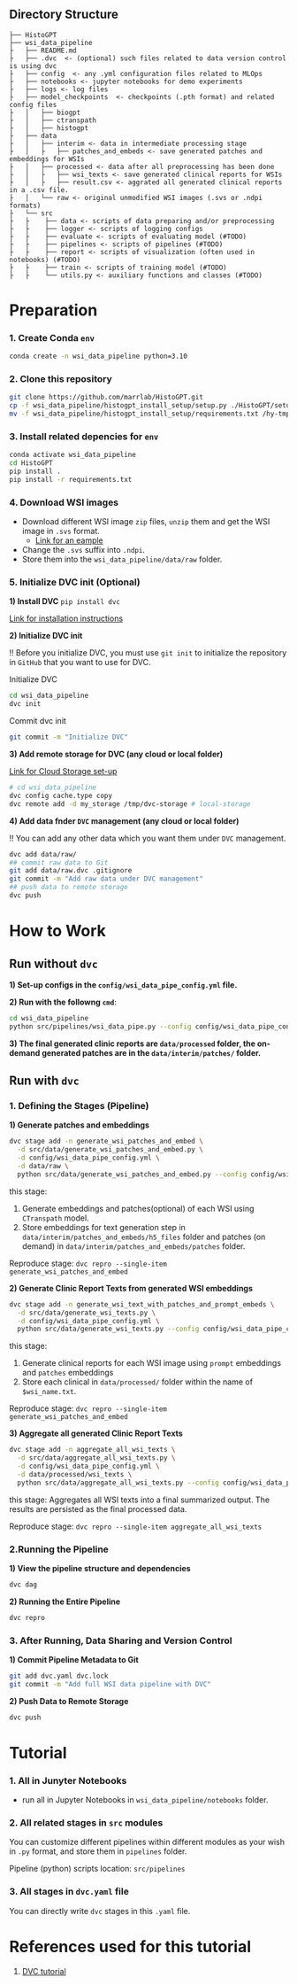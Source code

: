 Directory Structure
--------------------
    ├── HistoGPT
    ├── wsi_data_pipeline
    ├   ├── README.md
    ├   ├── .dvc  <- (optional) such files related to data version control is using dvc
    ├   ├── config  <- any .yml configuration files related to MLOps
    ├   ├── notebooks <- jupyter notebooks for demo experiments
    ├   ├── logs <- log files 
    ├   ├── model_checkpoints  <- checkpoints (.pth format) and related config files
    ├   │   ├── biogpt 
    ├   │   ├── ctranspath
    ├   │   ├── histogpt 
    ├   ├── data
    ├   │   ├── interim <- data in intermediate processing stage 
    ├   │   ├   ├── patches_and_embeds <- save generated patches and embeddings for WSIs
    ├   │   ├── processed <- data after all preprocessing has been done
    ├   │   ├   ├── wsi_texts <- save generated clinical reports for WSIs
    ├   │   ├   ├── result.csv <- aggrated all generated clinical reports in a .csv file.
    ├   │   └── raw <- original unmodified WSI images (.svs or .ndpi formats)
    ├   └── src
    ├   ├    ├── data <- scripts of data preparing and/or preprocessing
    ├   ├    ├── logger <- scripts of logging configs
    ├   ├    ├── evaluate <- scripts of evaluating model (#TODO)
    ├   ├    ├── pipelines <- scripts of pipelines (#TODO)
    ├   ├    ├── report <- scripts of visualization (often used in notebooks) (#TODO)
    ├   ├    ├── train <- scripts of training model (#TODO)
    ├   ├    └── utils.py <- auxiliary functions and classes (#TODO)
        

# Preparation
### 1. Create Conda `env`
```bash
conda create -n wsi_data_pipeline python=3.10
```
### 2. Clone this repository
```bash
git clone https://github.com/marrlab/HistoGPT.git
cp -f wsi_data_pipeline/histogpt_install_setup/setup.py ./HistoGPT/setup.py
mv -f wsi_data_pipeline/histogpt_install_setup/requirements.txt /hy-tmp/wuxinghao/HistoGPT
```
### 3. Install related depencies for `env`
```bash
conda activate wsi_data_pipeline
cd HistoGPT
pip install .
pip install -r requirements.txt
```

### 4. Download WSI images
- Download different WSI image `zip` files, `unzip` them and get the WSI image in `.svs` format.
  - [Link for an eample](https://portal.gdc.cancer.gov/cases/0691b8c5-6244-407c-8601-fa1bda01ff2a?bioId=23ae363b-d19a-4ca9-8219-ca22eae68071)
- Change the `.svs` suffix into `.ndpi`.
- Store them into the `wsi_data_pipeline/data/raw` folder.


### 5. Initialize DVC init (Optional)

__1) Install DVC__ 
`pip install dvc`

[Link for installation instructions](https://dvc.org/doc/get-started/install)

__2) Initialize DVC init__

!! Before you initialize DVC, you must use `git init` to initialize the repository in `GitHub` that you want to use for DVC.

Initialize DVC 
```bash
cd wsi_data_pipeline
dvc init
```

Commit dvc init

```bash
git commit -m "Initialize DVC"
``` 

__3) Add remote storage for DVC (any cloud or local folder)__

[Link for Cloud Storage set-up](https://dvc.org/doc/user-guide/data-management/remote-storage)
```bash
# cd wsi_data_pipeline
dvc config cache.type copy
dvc remote add -d my_storage /tmp/dvc-storage # local-storage
```
__4) Add data fnder `DVC` management (any cloud or local folder)__

!! You can add any other data which you want them under `DVC` management.
```bash
dvc add data/raw/
## commit raw data to Git
git add data/raw.dvc .gitignore
git commit -m "Add raw data under DVC management"
## push data to remote storage
dvc push
```
# How to Work
## Run without `dvc`
__1) Set-up configs in the `config/wsi_data_pipe_config.yml` file.__

__2) Run with the followng `cmd`__:
```bash
cd wsi_data_pipeline
python src/pipelines/wsi_data_pipe.py --config config/wsi_data_pipe_config.yml
``` 
__3) The final generated clinic reports are `data/processed` folder, the on-demand generated patches are in the `data/interim/patches/` folder.__

## Run with `dvc`
### 1. Defining the Stages (Pipeline)
__1) Generate patches and embeddings__
```bash
dvc stage add -n generate_wsi_patches_and_embed \
  -d src/data/generate_wsi_patches_and_embed.py \
  -d config/wsi_data_pipe_config.yml \
  -d data/raw \
  python src/data/generate_wsi_patches_and_embed.py --config config/wsi_data_pipe_config.yml
```
this stage:
1) Generate embeddings and patches(optional) of each WSI using `CTranspath` model.
2) Store embeddings for text generation step in `data/interim/patches_and_embeds/h5_files` folder and patches (on demand) in `data/interim/patches_and_embeds/patches` folder.

Reproduce stage: `dvc repro --single-item generate_wsi_patches_and_embed`

__2) Generate Clinic Report Texts from generated WSI embeddings__
```bash
dvc stage add -n generate_wsi_text_with_patches_and_prompt_embeds \
  -d src/data/generate_wsi_texts.py \
  -d config/wsi_data_pipe_config.yml \
  python src/data/generate_wsi_texts.py --config config/wsi_data_pipe_config.yml
```
this stage:
1) Generate clinical reports for each WSI image using `prompt` embeddings and `patches` embeddings
2) Store each clinical in `data/processed/` folder within the name of `$wsi_name.txt`.
   
Reproduce stage: `dvc repro --single-item generate_wsi_patches_and_embed`

__3) Aggregate all generated Clinic Report Texts__
```bash
dvc stage add -n aggregate_all_wsi_texts \
  -d src/data/aggregate_all_wsi_texts.py \
  -d config/wsi_data_pipe_config.yml \
  -d data/processed/wsi_texts \
  python src/data/aggregate_all_wsi_texts.py --config config/wsi_data_pipe_config.yml
```
this stage:
Aggregates all WSI texts into a final summarized output. The results are persisted as the final processed data.

Reproduce stage: `dvc repro --single-item aggregate_all_wsi_texts`

### 2.Running the Pipeline
__1) View the pipeline structure and dependencies__
```bash
dvc dag
```
__2) Running the Entire Pipeline__
```bash
dvc repro
```
### 3. After Running, Data Sharing and Version Control
__1) Commit Pipeline Metadata to Git__
```bash
git add dvc.yaml dvc.lock
git commit -m "Add full WSI data pipeline with DVC"
```
__2) Push Data to Remote Storage__
```bash
dvc push
```
# Tutorial
### 1. All in Junyter Notebooks 
- run all in Jupyter Notebooks in `wsi_data_pipeline/notebooks` folder.

### 2. All related stages in `src` modules
You can customize different pipelines within different modules as your wish in `.py` format, and store them in `pipelines` folder.

Pipeline (python) scripts location: `src/pipelines`

### 3. All stages in `dvc.yaml` file
You can directly write `dvc` stages in this `.yaml` file.
<!-- Main stages for `data` (WSI data pipeline):
* __generate_wsi_patches_and_embed.py__
    - Load config.yml and raw WSI images
    - Generate embeddings for the patches of the WSIs using `CTranspath` model
    - Store embeddings for text generation in `data/interim/patches_and_embeds/h5_files` folder and patches (on demand) in `data/interim/patches_and_embeds/patches` folder
* __generate_wsi_texts.py__
    - Generate clinical reports for each WSI image using `prompt` embeddings and `patches` embeddings
    - Store each clinical in `data/processed/` folder within the name of `$wsi_name.txt`.
* __aggregate_all_wsi_texts.py__
    - Aggregate all generation texts and store it into `data/processed/result.csv` file within the column names `[WSI Name, Generated Text]` -->







<!-- ### Step 4: Automate pipelines (DAG) execution  
- add pipelines dependencies under DVC control
- add models/data/congis under DVC control

__1) Prepare configs__

Run stage:
```bash
dvc run -f stage_prepare_configs.dvc \
        -d src/pipelines/prepare_configs.py \
        -d config/pipeline_config.yml \
        -o experiments/split_train_test_config.yml \
        -o experiments/featurize_config.yml \
        -o experiments/train_config.yml \
        -o experiments/evaluate_config.yml \
        python src/pipelines/prepare_configs.py \ 
            --config=config/pipeline_config.yml
```

Reproduce stage: `dvc repro pipeline_prepare_configs.dvc`


__2) Features extraction__

```bash
dvc run -f stage_featurize.dvc \
    -d src/pipelines/featurize.py \
    -d experiments/featurize_config.yml \
    -d data/raw/iris.csv \
    -o data/interim/featured_iris.csv \
    python src/pipelines/featurize.py \
        --config=experiments/featurize_config.yml
```


this pipeline:
1) creates new dataset with new features (`data/interim/featured_iris.csv`)
2) generates stage file `pipeline_featurize.dvc`

Reproduce stage: `dvc repro pipeline_featurize.dvc`

        
__3) Split train/test datasets__

Run stage:

```bash
dvc run -f stage_split_train_test.dvc \
    -d src/pipelines/split_train_test.py \
    -d experiments/split_train_test_config.yml \
    -d data/interim/featured_iris.csv \
    -o data/processed/train_iris.csv \
    -o data/processed/test_iris.csv \
    python src/pipelines/split_train_test.py \
        --config=experiments/split_train_test_config.yml \
        --base_config=config/pipeline_config.yml
```

this stage:

1) creates csv files `train_iris.csv` and `test_iris.csv` in folder `data/processed`
2) generates stage file `pipeline_split_train_test.dvc`        

Reproduce stage: `dvc repro pipeline_split_train_test.dvc`


__4) Train model__ 

Run stage:
```bash
dvc run -f stage_train.dvc \
    -d src/pipelines/train.py \
    -d experiments/train_config.yml \
    -d data/processed/train_iris.csv \
    -o models/model.joblib \
    python src/pipelines/train.py \
        --config=experiments/train_config.yml \
        --base_config=config/pipeline_config.yml
```


this stage:

1) trains and save model
2) generates stage file `pipeline_train.dvc`        

Reproduce stage: `dvc repro pipeline_train.dvc`


__5) Evaluate model__

Run stage:
```bash
dvc run -f stage_evaluate.dvc \
    -d src/pipelines/evaluate.py \
    -d experiments/evaluate_config.yml \
    -d models/model.joblib \
    -m experiments/eval.txt \
    python src/pipelines/evaluate.py \
        --config=experiments/evaluate_config.yml \
        --base_config=config/pipeline_config.yml
```    
    

this stage:

1) evaluate model
2) save evaluating report (metrics file `experiments/eval.txt`)
3) generate stage file `pipeline_evaluate.dvc`

Reproduce stage: `dvc repro pipeline_evaluate.dvc` -->



# References used for this tutorial

1) [DVC tutorial](https://dvc.org/doc/tutorial) 